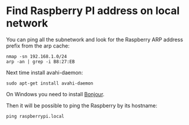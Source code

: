 # Find Raspberry PI address on local network

You can ping all the subnetwork and look for the Raspberry ARP address prefix from the arp cache:
```shell
nmap -sn 192.168.1.0/24
arp -an | grep -i B8:27:EB
```

Next time install avahi-daemon:
```shell
sudo apt-get install avahi-daemon
```
On Windows you need to install  [Bonjour](http://support.apple.com/kb/DL999).


Then it will be possible to ping the Raspberry by its hostname:
```shell
ping raspberrypi.local
```